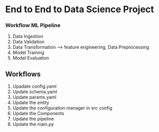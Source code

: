 # End to End to Data Science Project

### Workflow ML Pipeline
1. Data Ingestion
2. Data Validation
3. Data Transformation --> feature engineering, Data Preprocessing
4. Model Training
5. Model Evaluation

##  Workflows

1. Upadate config.yaml 
2. Update schema.yaml
3. Update params.yaml
4. Update the entity
5. Update the configuration manager in src config
6. Update the Components
7. Update the pipeline
8. Update the main.py
